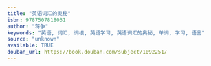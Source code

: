 ```yaml
---
title: "英语词汇的奥秘"
isbn: 9787507818031
author: "蒋争"
keywords: "英语, 词汇, 词根, 英语学习, 英语词汇的奥秘, 单词, 学习, 语言"
source: "unknown"
available: TRUE
douban_url: https://book.douban.com/subject/1092251/
---
```

